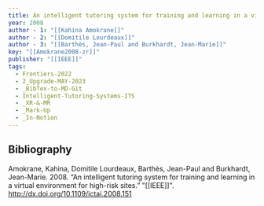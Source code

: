```yaml
---
title: An intelligent tutoring system for training and learning in a virtual environment for high-risk sites
year: 2008
author - 1: "[[Kahina Amokrane]]"
author - 2: "[[Domitile Lourdeaux]]"
author - 3: "[[Barthès, Jean-Paul and Burkhardt, Jean-Marie]]"
key: "[[Amokrane2008-zr]]"
publisher: "[[IEEE]]"
tags:
  - Frontiers-2022
  - 2_Upgrade-MAY-2023
  - _BibTex-to-MD-Git
  - Intelligent-Tutoring-Systems-ITS
  - _XR-&-MR
  - _Mark-Up
  - _In-Notion
---
```


## Bibliography
Amokrane, Kahina, Domitile Lourdeaux, Barthès, Jean-Paul and Burkhardt, Jean-Marie. 2008. “An intelligent tutoring system for training and learning in a virtual environment for high-risk sites.” "[[IEEE]]". http://dx.doi.org/10.1109/ictai.2008.151